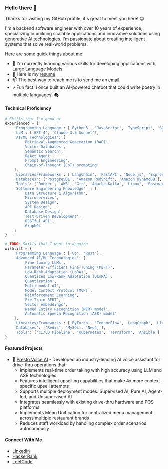 ### Hello there 👋

Thanks for visiting my GitHub profile, it's great to meet you here! 😊

I'm a backend software engineer with over 10 years of experience, specializing in building scalable applications and innovative solutions using generative AI technologies. I'm passionate about creating intelligent systems that solve real-world problems.

Here are some quick things about me:

- 🌱 I'm currently learning various skills for developing applications with Large Language Models
- 📄 Here is my [resume](https://tahmid-tanzim.github.io/resume)
- 📫 The best way to reach me is to send me an [email](mailto:tahmid.tanzim@gmail.com?subject=[GitHub]%20Source%20Profile%20README)
- ⚡ Fun fact: I once built an AI-powered chatbot that could write poetry in multiple languages! 🎭

#### Technical Proficiency
```python
# Skills that I'm good at
experienced = {
    'Programming Language': ['Python3', 'JavaScript', 'TypeScript', 'SQL'],
    'LLM': ['GPT-4', 'Claude 3.5 Sonnet'],
    'AI/ML Technologies': [
        'Retrieval-Augmented Generation (RAG)',
        'Vector Databases',
        'Semantic Search',
        'ReAct Agent',
        'Prompt Engineering',
        'Chain-of-Thought (CoT) prompting'
    ],
    'Libraries/Frameworks': ['LangChain', 'FastAPI', 'Node.js', 'Express.js', 'NumPy', 'Pandas'],
    'Databases': ['PostgreSQL', 'Amazon RedShift', 'Amazon DynamoDB'],
    'Tools': ['Docker', 'AWS', 'Git', 'Apache Kafka', 'Linux', 'Postman'],
    'Software Engineering Knowledge'  : [
        'Data Structure & Algorithm',
        'Microservices',
        'System Design',
        'API Design',
        'Database Design',
        'Test-Driven Development',
        'RESTful API',
        'GraphQL'
    ]
}

# TODO: Skills that I want to acquire
wishlist = {
    'Programming Language': ['Go', 'Rust'],
    'Advanced AI/ML Technologies': [
        'Fine-tuning LLMs',
        'Parameter-Efficient Fine-Tuning (PEFT)',
        'Low-Rank Adaptation (LoRA)',
        'Quantized Low-Rank Adaptation (QLoRA)',
        'Quantization',
        'Multi-modal AI',
        'Model Context Protocol (MCP)',
        'Reinforcement Learning',
        'Pre-Train BERT',
        'Vector embeddings',
        'Named Entity Recognition (NER) model',
        'Automatic Speech Recognition (ASR) model'
    ],
    'Libraries/Frameworks': ['PyTorch', 'TensorFlow', 'LangGraph', 'LlamaIndex'],
    'Databases': ['Redis', 'MySQL', 'Neo4j'],
    'Tools': ['CI/CD Pipeline', 'Kubernetes', 'Terraform', 'Ansible']
}
```

#### Featured Projects
- 🤖 [Presto Voice AI](https://presto.com/voice-ai/) - Developed an industry-leading AI voice assistant for drive-thru operations that:
  - Implements real-time order taking with high accuracy using LLM and ASR technologies
  - Features intelligent upselling capabilities that make 4x more context-specific upsell attempts
  - Supports multiple deployment modes: Supervised AI, Pure AI, Agent-led, and Unsupervised AI
  - Integrates seamlessly with existing drive-thru hardware and POS platforms
  - Implements Menu Unification for centralized menu management across multiple restaurant brands
  - Reduces staff workload by handling complex order scenarios autonomously

#### Connect With Me
- [LinkedIn](https://www.linkedin.com/in/tahmidtanzim)
- [HackerRank](https://www.hackerrank.com/profile/tahmid_tanzim)
- [LeetCode](https://leetcode.com/u/tahmid-tanzim/)